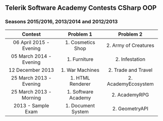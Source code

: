 ## Telerik Software Academy Contests CSharp OOP
### Seasons 2015/2016, 2013/2014 and 2012/2013

|         Contest         |      Problem 1      |       Problem 2      |
|:-----------------------:|:-------------------:|:--------------------:|
| 06 April 2015 - Evening |  1. Cosmetics Shop  | 2. Army of Creatures |
| 05 March 2014 - Evening |     1. Furniture    |    2. Infestation    |
|     12 December 2013    |   1. War Machines   |  2. Trade and Travel |
| 25 March 2013 - Evening |   1. HTML Renderer  |  2. AcademyEcosystem |
| 25 March 2013 - Morning | 1. Software Academy |     2. AcademyRPG    |
|    2013 - Sample Exam   |  1. Document System |    2. GeometryAPI    |

